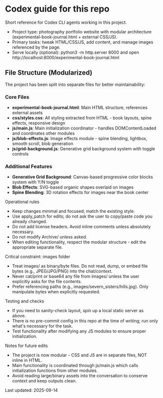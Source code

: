 # Codex guide for this repo

Short reference for Codex CLI agents working in this project.

- Project type: photography portfolio website with modular architecture (experimental-book-journal.html + external CSS/JS).
- Primary tasks: tweak HTML/CSS/JS, add content, and manage images referenced by the page.
- Serve locally (optional): python3 -m http.server 8000 and open http://localhost:8000/experimental-book-journal.html

## File Structure (Modularized)

The project has been split into separate files for better maintainability:

### Core Files
- **experimental-book-journal.html**: Main HTML structure, references external assets
- **css/styles.css**: All styling extracted from HTML - book layouts, spine effects, responsive design
- **js/main.js**: Main initialization coordinator - handles DOMContentLoaded and coordinates other modules
- **js/blob-effects.js**: Image effects module - spine blending, lightbox, smooth scroll, blob generation
- **js/grid-background.js**: Generative grid background system with toggle controls

### Additional Features
- **Generative Grid Background**: Canvas-based progressive color blocks system with Y/N toggle
- **Blob Effects**: SVG-based organic shapes overlaid on images
- **Spine Blending**: 3D rotation effects for images near the book center

Operational rules
- Keep changes minimal and focused; match the existing style.
- Use apply_patch for edits; do not ask the user to copy/paste code you already changed.
- Do not add license headers. Avoid inline comments unless absolutely necessary.
- Do not modify Archive/ unless asked.
- When editing functionality, respect the modular structure - edit the appropriate separate file.

Critical constraint: images folder
- Treat images/ as binary/byte files. Do not read, dump, or embed file bytes (e.g., JPEG/JPG/PNG) into the chat/context.
- Never cat/print or base64 any file from images/ unless the user explicitly asks for the file contents.
- Prefer referencing paths (e.g., images/severn_sisters/hills.jpg). Only manipulate bytes when explicitly requested.

Testing and checks
- If you need to sanity-check layout, spin up a local static server as above.
- There is no pre-commit config in this repo at the time of writing; run only what's necessary for the task.
- Test functionality after modifying any JS modules to ensure proper initialization.

Notes for future edits
- The project is now modular - CSS and JS are in separate files, NOT inline in HTML.
- Main functionality is coordinated through js/main.js which calls initialization functions from other modules.
- Avoid reading large/binary assets into the conversation to conserve context and keep outputs clean.

Last updated: 2025-09-14
